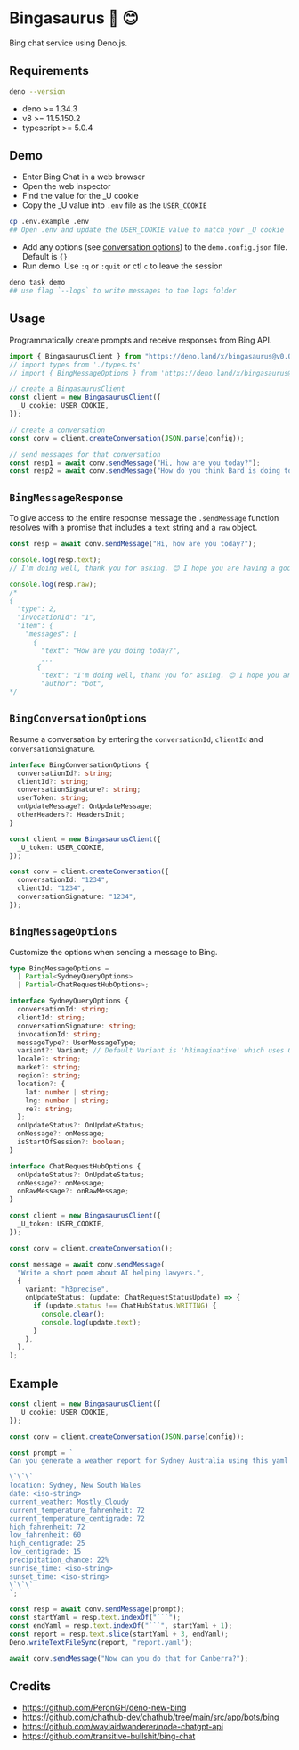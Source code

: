 # Bingasaurus 🦕 😊

Bing chat service using Deno.js.

## Requirements

```bash
deno --version
```

- deno >= 1.34.3
- v8 >= 11.5.150.2
- typescript >= 5.0.4

## Demo

- Enter Bing Chat in a web browser
- Open the web inspector
- Find the value for the _U cookie
- Copy the _U value into `.env` file as the `USER_COOKIE`

```bash
cp .env.example .env
## Open .env and update the USER_COOKIE value to match your _U cookie
```

- Add any options (see [conversation options](#bingconversationoptions)) to the
  `demo.config.json` file. Default is `{}`
- Run demo. Use `:q` or `:quit` or ctl `c` to leave the session

```bash
deno task demo
## use flag `--logs` to write messages to the logs folder
```

## Usage

Programmatically create prompts and receive responses from Bing API.

```typescript
import { BingasaurusClient } from "https://deno.land/x/bingasaurus@v0.0.1/mod.ts";
// import types from './types.ts'
// import { BingMessageOptions } from 'https://deno.land/x/bingasaurus@v0.0.1/types.ts';

// create a BingasaurusClient
const client = new BingasaurusClient({
  _U_cookie: USER_COOKIE,
});

// create a conversation
const conv = client.createConversation(JSON.parse(config));

// send messages for that conversation
const resp1 = await conv.sendMessage("Hi, how are you today?");
const resp2 = await conv.sendMessage("How do you think Bard is doing today?");
```

## `BingMessageResponse`

To give access to the entire response message the `.sendMessage` function
resolves with a promise that includes a `text` string and a `raw` object.

```typescript
const resp = await conv.sendMessage("Hi, how are you today?");

console.log(resp.text);
// I'm doing well, thank you for asking. 😊 I hope you are having a good day too.

console.log(resp.raw);
/*
{
  "type": 2,
  "invocationId": "1",
  "item": {
    "messages": [
      {
        "text": "How are you doing today?",
        ...
       {
        "text": "I'm doing well, thank you for asking. 😊 I hope you are having a good day too.",
        "author": "bot",
*/
```

## `BingConversationOptions`

Resume a conversation by entering the `conversationId`, `clientId` and
`conversationSignature`.

```typescript
interface BingConversationOptions {
  conversationId?: string;
  clientId?: string;
  conversationSignature?: string;
  userToken: string;
  onUpdateMessage?: OnUpdateMessage;
  otherHeaders?: HeadersInit;
}

const client = new BingasaurusClient({
  _U_token: USER_COOKIE,
});

const conv = client.createConversation({
  conversationId: "1234",
  clientId: "1234",
  conversationSignature: "1234",
});
```

## `BingMessageOptions`

Customize the options when sending a message to Bing.

```typescript
type BingMessageOptions =
  | Partial<SydneyQueryOptions>
  | Partial<ChatRequestHubOptions>;

interface SydneyQueryOptions {
  conversationId: string;
  clientId: string;
  conversationSignature: string;
  invocationId: string;
  messageType?: UserMessageType;
  variant?: Variant; // Default Variant is 'h3imaginative' which uses GPT-4
  locale?: string;
  market?: string;
  region?: string;
  location?: {
    lat: number | string;
    lng: number | string;
    re?: string;
  };
  onUpdateStatus?: OnUpdateStatus;
  onMessage?: onMessage;
  isStartOfSession?: boolean;
}

interface ChatRequestHubOptions {
  onUpdateStatus?: OnUpdateStatus;
  onMessage?: onMessage;
  onRawMessage?: onRawMessage;
}

const client = new BingasaurusClient({
  _U_token: USER_COOKIE,
});

const conv = client.createConversation();

const message = await conv.sendMessage(
  "Write a short poem about AI helping lawyers.",
  {
    variant: "h3precise",
    onUpdateStatus: (update: ChatRequestStatusUpdate) => {
      if (update.status !== ChatHubStatus.WRITING) {
        console.clear();
        console.log(update.text);
      }
    },
  },
);
```

## Example

````typescript
const client = new BingasaurusClient({
  _U_cookie: USER_COOKIE,
});

const conv = client.createConversation(JSON.parse(config));

const prompt = `
Can you generate a weather report for Sydney Australia using this yaml as a template?

\`\`\`
location: Sydney, New South Wales
date: <iso-string>
current_weather: Mostly_Cloudy
current_temperature_fahrenheit: 72
current_temperature_centigrade: 72
high_fahrenheit: 72
low_fahrenheit: 60
high_centigrade: 25
low_centigrade: 15
precipitation_chance: 22%
sunrise_time: <iso-string>
sunset_time: <iso-string>
\`\`\`
`;

const resp = await conv.sendMessage(prompt);
const startYaml = resp.text.indexOf("```");
const endYaml = resp.text.indexOf("```", startYaml + 1);
const report = resp.text.slice(startYaml + 3, endYaml);
Deno.writeTextFileSync(report, "report.yaml");

await conv.sendMessage("Now can you do that for Canberra?");
````

## Credits

- https://github.com/PeronGH/deno-new-bing
- https://github.com/chathub-dev/chathub/tree/main/src/app/bots/bing
- https://github.com/waylaidwanderer/node-chatgpt-api
- https://github.com/transitive-bullshit/bing-chat
